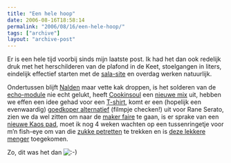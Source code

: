 ```yaml
---
title: "Een hele hoop"
date: 2006-08-16T18:58:14
permalink: "2006/08/16/een-hele-hoop/"
tags: ["archive"]
layout: "archive-post"
---
```

Er is een hele tijd voorbij sinds mijn laatste post. Ik had het dan ook redelijk druk met het herschilderen van de plafond in de Keet, stoelgangen in liters, eindelijk effectief starten met de [sala-site](http://www.jhsalamander.be/ "www.jhsalamander.be") en overdag werken natuurlijk.

Ondertussen blijft [Nalden](http://www.nalden.net/ "http://www.nalden.net/") maar vette kak droppen, is het solderen van de [echo-module](/images/blog/2006/08/P1030431.jpg "/images/blog/2006/08/P1030431.jpg") nie echt gelukt, heeft [Cookinsoul](http://www.myspace.com/cookinsoul "http://www.myspace.com/cookinsoul") een [nieuwe mix](http://www.cookinsoul.com/Cookin%20Soul%20Presents%20-%20New%20York%20State%20Of%20Mind%20Vol.%201%20-%20Jay-Z%20,%20Nas%20&%2050%20Cent%20Remixes%20-%20www.cookinsoul.com.zip "http://www.cookinsoul.com/Cookin%20Soul%20Presents%20-%20New%20York%20State%20Of%20Mind%20Vol.%201%20-%20Jay-Z%20,%20Nas%20&%2050%20Cent%20Remixes%20-%20www.cookinsoul.com.zip") uit, hebben we effen een idee gehad voor een [T-shirt](/images/blog/2006/08/Tee.jpg "/images/blog/2006/08/Tee.jpg"), komt er een (hopelijk een evenwaardig) [goedkoper alternatief](http://www.skratchworx.com/news/comments.php4?id=501 "http://www.skratchworx.com/news/comments.php4?id=501") (filmpje checken!) uit voor Rane Serato, zien we da wel zitten om naar de [maker faire](http://www.makezine.com/blog/archive/2006/08/looking_for_euro_makers.html "http://www.makezine.com/blog/archive/2006/08/looking_for_euro_makers.html") te gaan, is er sprake van een [nieuwe Kaos pad](http://www.skratchworx.com/news/comments.php4?id=516 "http://www.skratchworx.com/news/comments.php4?id=516"), moet ik nog 4 weken wachten op een tussenringetje voor m’n fish-eye om van die [zukke petretten](http://www.gfoto.com/Files/28EF914DA20B455F80D96EB5339DB62F/orig_95DC06E6377D4827B11C9439F2F0D8C0.JPG "http://www.gfoto.com/Files/28EF914DA20B455F80D96EB5339DB62F/orig_95DC06E6377D4827B11C9439F2F0D8C0.JPG") te trekken en is [deze lekkere menger](/images/blog/2006/08/P1030440.jpg "/images/blog/2006/08/P1030440.jpg") toegekomen.

Zo, dit was het dan ![:-)](http://www.donebysimon.be/blog/wp-includes/images/smilies/icon_smile.gif)
